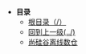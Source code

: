 * **目录**
  * [根目录（/）](/README)
  *  [回到上一级(../)](docs/bigData/README.md)
  * [尚硅谷离线数仓](/BigData/离线数仓/离线数仓)
